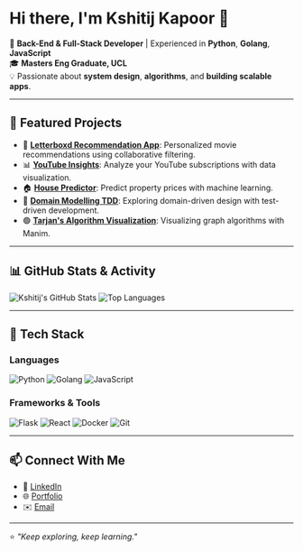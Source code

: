 # Hi there, I'm Kshitij Kapoor 👋

🌌 **Back-End & Full-Stack Developer** | Experienced in **Python**, **Golang**, **JavaScript**  
🎓 **Masters Eng Graduate, UCL**  
💡 Passionate about **system design**, **algorithms**, and **building scalable apps**.  

---

## 🌟 Featured Projects
- 🔮 [**Letterboxd Recommendation App**](https://github.com/Syzygyastro/letterboxd_recommendation_app): Personalized movie recommendations using collaborative filtering.
- 📊 [**YouTube Insights**](https://github.com/Syzygyastro/youtube_insights): Analyze your YouTube subscriptions with data visualization.
- 🏠 [**House Predictor**](https://github.com/Syzygyastro/House_predictor): Predict property prices with machine learning.
- 🧩 [**Domain Modelling TDD**](https://github.com/Syzygyastro/Domain_modelling_TDD): Exploring domain-driven design with test-driven development.
- 🟢 [**Tarjan's Algorithm Visualization**](https://github.com/Syzygyastro/Tarjans): Visualizing graph algorithms with Manim.

---

## 📊 GitHub Stats & Activity

![Kshitij's GitHub Stats](https://github-readme-stats.vercel.app/api?username=Syzygyastro&show_icons=true&theme=radical)
![Top Languages](https://github-readme-stats.vercel.app/api/top-langs/?username=Syzygyastro&layout=compact&theme=radical)

---

## 🔧 Tech Stack

### Languages
![Python](https://img.shields.io/badge/-Python-3776AB?style=flat-square&logo=python&logoColor=white)
![Golang](https://img.shields.io/badge/-Go-00ADD8?style=flat-square&logo=go&logoColor=white)
![JavaScript](https://img.shields.io/badge/-JavaScript-F7DF1E?style=flat-square&logo=javascript&logoColor=black)

### Frameworks & Tools
![Flask](https://img.shields.io/badge/-Flask-000000?style=flat-square&logo=flask&logoColor=white)
![React](https://img.shields.io/badge/-React-61DAFB?style=flat-square&logo=react&logoColor=black)
![Docker](https://img.shields.io/badge/-Docker-2496ED?style=flat-square&logo=docker&logoColor=white)
![Git](https://img.shields.io/badge/-Git-F05032?style=flat-square&logo=git&logoColor=white)

---

## 📫 Connect With Me

- 💼 [LinkedIn](https://www.linkedin.com/in/your-linkedin-profile/)
- 🌐 [Portfolio](https://your-portfolio-site.com/)
- ✉️ [Email](mailto:your-email@example.com)

---

⭐️ _"Keep exploring, keep learning."_  
